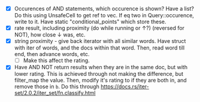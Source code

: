 -   [x] Occurences of AND statements, which occurence is shown? Have a list?
        Do this using UnsafeCell to get ref to vec. If eq two in Query::occurence, write to it.
        Have static "conditional_points" which store these.
-   [x] rate result, including proximity (do while running or ↑?) (reversed for NOT), how close ↓ was, etc.
-   [x] string proximity - give back iterator with all similar words.
        Have struct with iter of words, and the docs within that word.
        Then, read word till end, then advance words, etc.
    -   [ ] Make this affect the rating.
-   [x] Have AND NOT return results when they are in the same doc, but with lower rating.
        This is achieved through not making the difference, but filter_map the value. Then, modify it's rating to if they are both in, and remove those in `b`.
        Do this through <https://docs.rs/iter-set/2.0.2/iter_set/fn.classify.html>
